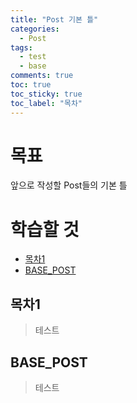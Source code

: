 ```yaml
---
title: "Post 기본 틀"
categories:
  - Post
tags:
  - test
  - base
comments: true
toc: true
toc_sticky: true
toc_label: "목차"
---
```


# 목표
앞으로 작성할 Post들의 기본 틀

# 학습할 것
  - [목차1](#목차1)
  - [BASE_POST](#base_post)

## 목차1
> 테스트

## BASE_POST
> 테스트